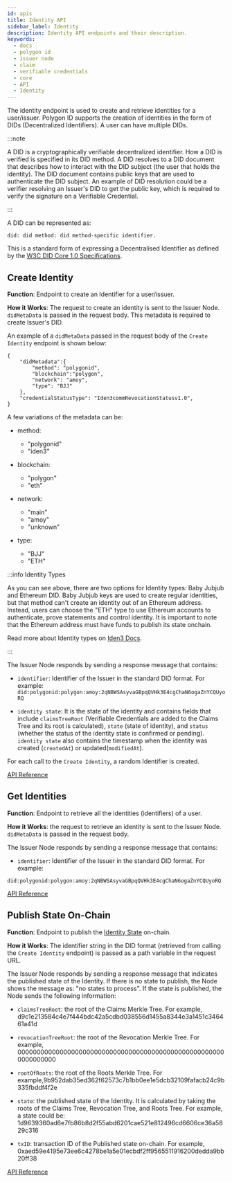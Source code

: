 ```yaml
---
id: apis
title: Identity API
sidebar_label: Identity
description: Identity API endpoints and their description.
keywords:
  - docs
  - polygon id
  - issuer node
  - claim
  - verifiable credentials
  - core
  - API
  - Identity
---
```


The identity endpoint is used to create and retrieve identities for a user/issuer. Polygon ID supports the creation of identities in the form of DIDs (Decentralized Identifiers). A user can have multiple DIDs.

:::note

A DID is a cryptographically verifiable decentralized identifier. How a DID is verified is specified in its DID method. A DID resolves to a DID document that describes how to interact with the DID subject (the user that holds the identity). The DID document contains public keys that are used to authenticate the DID subject. An example of DID resolution could be a verifier resolving an Issuer's DID to get the public key, which is required to verify the signature on a Verifiable Credential.

:::

A DID can be represented as:

```
did: did method: did method-specific identifier.
```

This is a standard form of expressing a Decentralised Identifier as defined by the <a href="https://www.w3.org/TR/did-core" target="_blank">W3C DID Core 1.0 Specifications</a>.

## Create Identity

**Function**: Endpoint to create an Identifier for a user/issuer.

**How it Works**: The request to create an identity is sent to the Issuer Node. `didMetaData` is passed in the request body. This metadata is required to create Issuer's DID.

An example of a `didMetaData` passed in the request body of the `Create Identity` endpoint is shown below:

```
{
    "didMetadata":{
        "method": "polygonid",
        "blockchain":"polygon",
        "network": "amoy",
        "type": "BJJ"
    },
    "credentialStatusType": "Iden3commRevocationStatusv1.0",
}
```

A few variations of the metadata can be:

- method:

  - "polygonid"
  - "iden3"

- blockchain:

  - "polygon"
  - "eth"

- network:

  - "main"
  - "amoy"
  - "unknown"

- type:
  - "BJJ"
  - "ETH"

:::info Identity Types

As you can see above, there are two options for Identity types: Baby Jubjub and Ethereum DID.
Baby Jubjub keys are used to create regular identities, but that method can't create an identity out of an Ethereum address. Instead, users can choose the "ETH" type to use Ethereum accounts to authenticate, prove statements and control identity. It is important to note that the Ethereum address must have funds to publish its state onchain.

Read more about Identity types on <ins>[Iden3 Docs](https://docs.iden3.io/getting-started/identity/identity-types/)</ins>.

:::

The Issuer Node responds by sending a response message that contains:

- `identifier`: Identifier of the Issuer in the standard DID format. For example: `did:polygonid:polygon:amoy:2qNBWSAsyvaGBpqQVHk3E4cgChaN6ogaZnYCQUyoRQ`

- `identity state`: It is the state of the identity and contains fields that include `claimsTreeRoot` (Verifiable Credentials are added to the Claims Tree and its root is calculated), `state` (state of identity), and `status` (whether the status of the identity state is confirmed or pending). `identity state` also contains the timestamp when the identity was created (`createdAt`) or updated(`modifiedAt`).

For each call to the `Create Identity`, a random Identifier is created.

<a href="https://issuer-node-core-api-testing.privado.id/#post-/v2/identities" target="_blank">API Reference</a>

## Get Identities

**Function**: Endpoint to retrieve all the identities (identifiers) of a user.

**How it Works**: the request to retrieve an identity is sent to the Issuer Node. `didMetaData` is passed in the request body.

The Issuer Node responds by sending a response message that contains:

- `identifier`: Identifier of the Issuer in the standard DID format. For example:

`did:polygonid:polygon:amoy:2qNBWSAsyvaGBpqQVHk3E4cgChaN6ogaZnYCQUyoRQ`

<a href="https://issuer-node-core-api-testing.privado.id/#get-/v2/identities" target="_blank">API Reference</a>

## Publish State On-Chain

**Function**: Endpoint to publish the [Identity State](https://docs.iden3.io/getting-started/identity/identity-state/) on-chain.

**How it Works**: The identifier string in the DID format (retrieved from calling the `Create Identity` endpoint) is passed as a path variable in the request URL.

The Issuer Node responds by sending a response message that indicates the published state of the Identity. If there is no state to publish, the Node shows the message as: "no states to process". If the state is published, the Node sends the following information:

- `claimsTreeRoot`: the root of the Claims Merkle Tree. For example, d9c1e213584c4e7f444bdc42a5cdbd038556d1455a8344e3a1451c346461a41d

- `revocationTreeRoot`: the root of the Revocation Merkle Tree. For example, 0000000000000000000000000000000000000000000000000000000000000000

- `rootOfRoots`: the root of the Roots Merkle Tree. For example,9b952dab35ed362f62573c7b1bb0ee1e5dcb32109fafacb24c9b335fbddf4f2e

- `state`: the published state of the Identity. It is calculated by taking the roots of the Claims Tree, Revocation Tree, and Roots Tree. For example, a state could be: 1d9639360ad6e7fb86b8d2f55abd6201cae521e812496cd6606ce36a5829c316

- `txID`: transaction ID of the Published state on-chain. For example, 0xaed59e4195e73ee6c4278be1a5e01ecbdf2ff9565511916200dedda9bb20ff38

<a href="https://issuer-node-core-api-testing.privado.id/#post-/v2/-identifier-/state/publish" target="_blank">API Reference</a>
